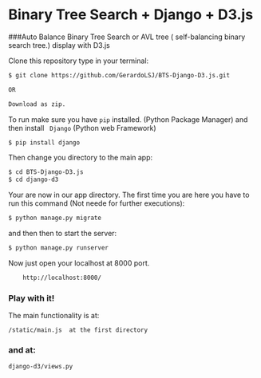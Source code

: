 
# Binary Tree Search + Django + D3.js
###Auto Balance Binary Tree Search or AVL tree  ( self-balancing binary search tree.) display with D3.js

Clone this repository type in your terminal:
```sh
$ git clone https://github.com/GerardoLSJ/BTS-Django-D3.js.git

OR

Download as zip.
```


To run make sure you have ``` pip ``` installed. (Python Package Manager) and then install ``` Django``` (Python web Framework)
```sh
$ pip install django
```
Then change you directory to the main app:

```sh
$ cd BTS-Django-D3.js
$ cd django-d3
```



Your are now in our app directory. 
The first time you are here you have to run this command (Not neede for further executions):

```sh
$ python manage.py migrate
```

and then then to start the server: 
```sh
$ python manage.py runserver
```

Now just open your localhost at 8000 port.

```sh
    http://localhost:8000/
```

### Play with it!


The main functionality is at:
```
/static/main.js  at the first directory
```
### and at:
```
django-d3/views.py
```
